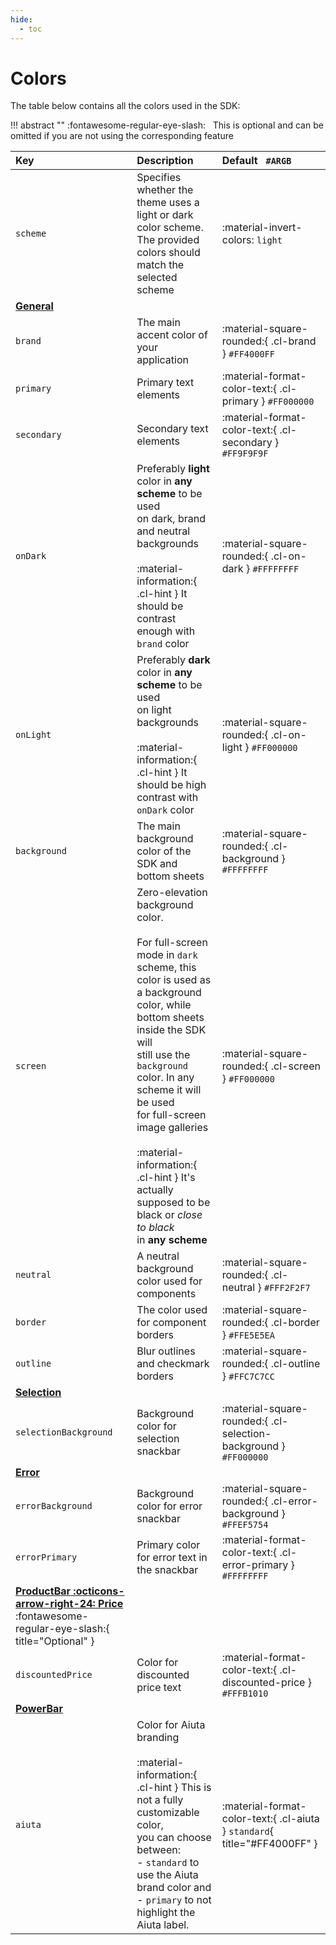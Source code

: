 ```yaml
---
hide:
  - toc
---
```


# Colors

The table below contains all the colors used in the SDK:

!!! abstract ""
    :fontawesome-regular-eye-slash: &nbsp; This is optional and can be omitted if you are not using the corresponding feature

<!-- If these colors change, don't forget to update the corresponding styles in exta.css -->

| Key | Description | Default &nbsp; `#ARGB` |
| :-- | :---------- | :------ |
| `scheme` | Specifies whether the theme uses a light or dark color scheme.<br>The provided colors should match the selected scheme | :material-invert-colors: `light` |
| [**General**](#general) | |  
| `brand` | The main accent color of your application | :material-square-rounded:{ .cl-brand } `#FF4000FF` |
| `primary` | Primary text elements | :material-format-color-text:{ .cl-primary } `#FF000000` |
| `secondary` | Secondary text elements | :material-format-color-text:{ .cl-secondary } `#FF9F9F9F` |
| `onDark` | Preferably __light__ color in __any scheme__ to be used<br>on dark, brand and neutral backgrounds<br><br>:material-information:{ .cl-hint } It should be contrast enough with `brand` color | :material-square-rounded:{ .cl-on-dark } `#FFFFFFFF` |
| `onLight` | Preferably __dark__ color in __any scheme__ to be used<br>on light backgrounds<br><br>:material-information:{ .cl-hint } It should be high contrast with `onDark` color | :material-square-rounded:{ .cl-on-light } `#FF000000` |
| `background` | The main background color of the SDK and bottom sheets | :material-square-rounded:{ .cl-background } `#FFFFFFFF` |
| `screen` | Zero-elevation background color.<br><br>For full-screen mode in `dark` scheme, this color is used as<br>a background color, while bottom sheets inside the SDK will<br>still use the `background` color. In any scheme it will be used<br>for full-screen image galleries<br><br>:material-information:{ .cl-hint } It's actually supposed to be black or _close to black_ <br>in __any scheme__ | :material-square-rounded:{ .cl-screen } `#FF000000` |
| `neutral` | A neutral background color used for components | :material-square-rounded:{ .cl-neutral } `#FFF2F2F7` |
| `border` | The color used for component borders | :material-square-rounded:{ .cl-border } `#FFE5E5EA` |
| `outline` | Blur outlines and checkmark borders | :material-square-rounded:{ .cl-outline } `#FFC7C7CC` |
| [**Selection**](#selection) | |
| `selectionBackground` | Background color for selection snackbar | :material-square-rounded:{ .cl-selection-background } `#FF000000` |
| [**Error**](#error) | |
| `errorBackground` | Background color for error snackbar | :material-square-rounded:{ .cl-error-background } `#FFEF5754` |
| `errorPrimary` | Primary color for error text in the snackbar | :material-format-color-text:{ .cl-error-primary } `#FFFFFFFF` |
| [**ProductBar :octicons-arrow-right-24: Price**](#productbarprice) :fontawesome-regular-eye-slash:{ title="Optional" } | |
| `discountedPrice` | Color for discounted price text | :material-format-color-text:{ .cl-discounted-price } `#FFFB1010` |
| [**PowerBar**](#powerbar) | |
| `aiuta` | Color for Aiuta branding<br><br>:material-information:{ .cl-hint } This is not a fully customizable color,<br>you can choose between:<br>- `standard` to use the Aiuta brand color and<br>- `primary` to not highlight the Aiuta label. | :material-format-color-text:{ .cl-aiuta } `standard`{ title="#FF4000FF" } |
